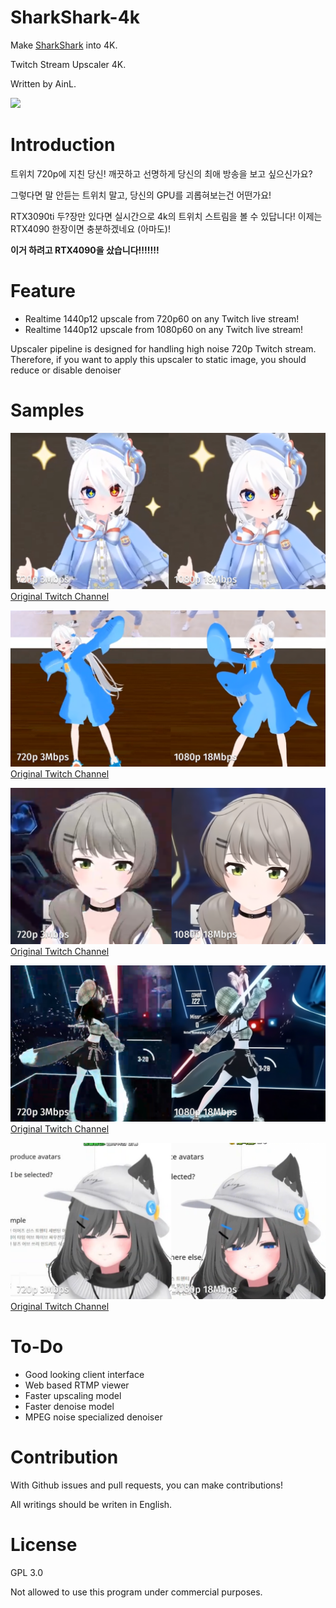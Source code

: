 # SharkShark-4k

Make [SharkShark](https://www.twitch.tv/tizmtizm) into 4K.

Twitch Stream Upscaler 4K.

Written by AinL.

![](https://ifh.cc/g/LjbTr2.jpg)

# Introduction

트위치 720p에 지친 당신! 깨끗하고 선명하게 당신의 최애 방송을 보고 싶으신가요?

그렇다면 말 안듣는 트위치 말고, 당신의 GPU를 괴롭혀보는건 어떤가요!

RTX3090ti 두?장만 있다면 실시간으로 4k의 트위치 스트림을 볼 수 있답니다! 이제는 RTX4090 한장이면 충분하겠네요 (아마도)!

**이거 하려고 RTX4090을 샀습니다!!!!!!!**

# Feature

- Realtime 1440p12 upscale from 720p60 on any Twitch live stream!
- Realtime 1440p12 upscale from 1080p60 on any Twitch live stream!

Upscaler pipeline is designed for handling high noise 720p Twitch stream.
Therefore, if you want to apply this upscaler to static image, you should reduce or disable denoiser

# Samples

![](./samples/docs/sample1.png)
[Original Twitch Channel](https://www.twitch.tv/tizmtizm)

![](./samples/docs/sample2.png)
[Original Twitch Channel](https://www.twitch.tv/tizmtizm)

![](./samples/docs/sample3.png)
[Original Twitch Channel](https://www.twitch.tv/viichan6)

![](./samples/docs/sample4.png)
[Original Twitch Channel](https://www.twitch.tv/dancingshana)

![](./samples/docs/sample5.png)
[Original Twitch Channel](https://www.twitch.tv/mawang0216)

# To-Do

- Good looking client interface
- Web based RTMP viewer
- Faster upscaling model
- Faster denoise model
- MPEG noise specialized denoiser

# Contribution

With Github issues and pull requests, you can make contributions!

All writings should be writen in English.

# License

GPL 3.0

Not allowed to use this program under commercial purposes.
